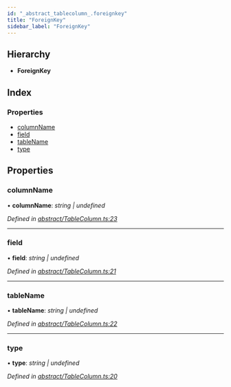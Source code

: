 ```yaml
---
id: "_abstract_tablecolumn_.foreignkey"
title: "ForeignKey"
sidebar_label: "ForeignKey"
---
```


## Hierarchy

* **ForeignKey**

## Index

### Properties

* [columnName](_abstract_tablecolumn_.foreignkey.md#columnname)
* [field](_abstract_tablecolumn_.foreignkey.md#field)
* [tableName](_abstract_tablecolumn_.foreignkey.md#tablename)
* [type](_abstract_tablecolumn_.foreignkey.md#type)

## Properties

###  columnName

• **columnName**: *string | undefined*

*Defined in [abstract/TableColumn.ts:23](https://github.com/aerogear/graphback/blob/63664df15/packages/graphql-migrations/src/abstract/TableColumn.ts#L23)*

___

###  field

• **field**: *string | undefined*

*Defined in [abstract/TableColumn.ts:21](https://github.com/aerogear/graphback/blob/63664df15/packages/graphql-migrations/src/abstract/TableColumn.ts#L21)*

___

###  tableName

• **tableName**: *string | undefined*

*Defined in [abstract/TableColumn.ts:22](https://github.com/aerogear/graphback/blob/63664df15/packages/graphql-migrations/src/abstract/TableColumn.ts#L22)*

___

###  type

• **type**: *string | undefined*

*Defined in [abstract/TableColumn.ts:20](https://github.com/aerogear/graphback/blob/63664df15/packages/graphql-migrations/src/abstract/TableColumn.ts#L20)*
